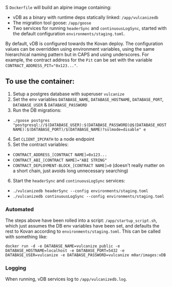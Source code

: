 S
`Dockerfile` will build an alpine image containing:
- vDB as a binary with runtime deps statically linked: `/app/vulcanizedb`
- The migration tool goose: `/app/goose`
- Two services for running `headerSync` and `continuousLogSync`, started with the default configuration `environments/staging.toml`.

By default, vDB is configured towards the Kovan deploy. The configuration values can be overridden using environment variables, using the same hierarchical naming pattern but in CAPS and using underscores. For example, the contract address for the `Pit` can be set with the variable `CONTRACT_ADDRESS_PIT="0x123..."`.

## To use the container:
1. Setup a postgres database with superuser `vulcanize`
2. Set the env variables `DATABASE_NAME`, `DATABASE_HOSTNAME`,
  `DATABASE_PORT`, `DATABASE_USER` & `DATABASE_PASSWORD`
3. Run the DB migrations:
  * `./goose postgres "postgresql://$(DATABASE_USER):$(DATABASE_PASSWORD)@$(DATABASE_HOSTNAME):$(DATABASE_PORT)/$(DATABASE_NAME)?sslmode=disable"
e`
4. Set `CLIENT_IPCPATH` to a node endpoint
5. Set the contract variables:
  * `CONTRACT_ADDRESS_[CONTRACT NAME]=0x123...`
  * `CONTRACT_ABI_[CONTRACT NAME]="ABI STRING"`
  * `CONTRACT_DEPLOYMENT-BLOCK_[CONTRACT NAME]=0` (doesn't really matter on a short chain, just avoids long unnecessary searching)
6. Start the `headerSync` and `continuousLogSync` services:
  * `./vulcanizedb headerSync --config environments/staging.toml`
  * `./vulcanizedb continuousLogSync --config environments/staging.toml`

### Automated
The steps above have been rolled into a script: `/app/startup_script.sh`, which just assumes the DB env variables have been set, and defaults the rest to Kovan according to `environments/staging.toml`. This can be called with something like:

`docker run -d -e DATABASE_NAME=vulcanize_public -e DATABASE_HOSTNAME=localhost -e DATABASE_PORT=5432 -e DATABASE_USER=vulcanize -e DATABASE_PASSWORD=vulcanize m0ar/images:vDB`

### Logging
When running, vDB services log to `/app/vulcanizedb.log`.

